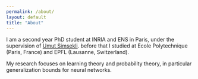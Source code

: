 ```yaml
---
permalink: /about/
layout: default
title: "About"
---
```


I am a second year PhD student at INRIA and ENS in Paris, under the supervision of [Umut Simsekli](https://www.di.ens.fr/umut.simsekli/publications/). before that I studied at Ecole Polytechnique (Paris, France) and EPFL (Lausanne, Switzerland).

My research focuses on learning theory and probability theory, in particular generalization bounds for neural networks.